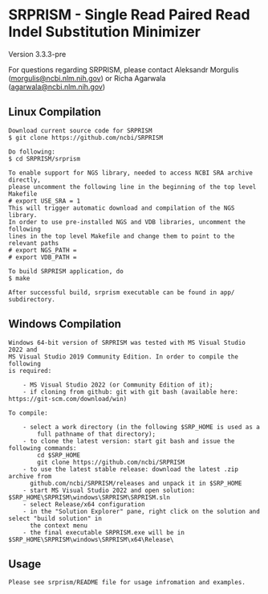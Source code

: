 # SRPRISM - Single Read Paired Read Indel Substitution Minimizer
Version 3.3.3-pre

For questions regarding SRPRISM, please contact
    Aleksandr Morgulis (morgulis@ncbi.nlm.nih.gov)
    or
    Richa Agarwala (agarwala@ncbi.nlm.nih.gov)

## Linux Compilation

    Download current source code for SRPRISM
    $ git clone https://github.com/ncbi/SRPRISM

    Do following:
    $ cd SRPRISM/srprism

    To enable support for NGS library, needed to access NCBI SRA archive directly,
    please uncomment the following line in the beginning of the top level Makefile
    # export USE_SRA = 1
    This will trigger automatic download and compilation of the NGS library.
    In order to use pre-installed NGS and VDB libraries, uncomment the following
    lines in the top level Makefile and change them to point to the relevant paths
    # export NGS_PATH =
    # export VDB_PATH =

    To build SRPRISM application, do
    $ make

    After successful build, srprism executable can be found in app/ subdirectory.

## Windows Compilation

    Windows 64-bit version of SRPRISM was tested with MS Visual Studio 2022 and
    MS Visual Studio 2019 Community Edition. In order to compile the following
    is required:

        - MS Visual Studio 2022 (or Community Edition of it);
        - if cloning from github: git with git bash (available here: https://git-scm.com/download/win)

    To compile:

        - select a work directory (in the following $SRP_HOME is used as a
            full pathname of that directory);
        - to clone the latest version: start git bash and issue the following commands:
            cd $SRP_HOME
            git clone https://github.com/ncbi/SRPRISM
        - to use the latest stable release: download the latest .zip archive from
          github.com/ncbi/SRPRISM/releases and unpack it in $SRP_HOME
        - start MS Visual Studio 2022 and open solution: $SRP_HOME\SRPRISM\windows\SRPRISM\SRPRISM.sln
        - select Release/x64 configuration
        - in the "Solution Explorer" pane, right click on the solution and select "build solution" in
          the context menu
        - the final executable SRPRISM.exe will be in $SRP_HOME\SRPRISM\windows\SRPRISM\x64\Release\

## Usage

    Please see srprism/README file for usage infromation and examples.

